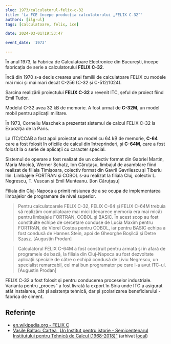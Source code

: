 ```yaml
---
slug: 1973/calculatorul-felix-c-32
title: 'La FCE începe producția calculatorului „FELIX C-32”'
authors: [ilg-ul]
tags: [calculatoare, felix, ice]

date: 2024-03-01T19:53:47

event_date: '1973'

---
```


În anul 1973, la
Fabrica de Calculatoare Electronice din București,
începe fabricația de serie a calculatorului **FELIX C-32**.

<!-- truncate -->

Încă din 1970 s-a decis crearea unei familii de calculatoare FELIX cu
modele mai mici și mai mari decât C-256 (C-32 și C-512/1024).

Sarcina realizării proiectului **FELIX C-32** a revenit ITC, șeful de proiect
fiind Emil Tudor.

Modelul C-32 avea 32 kB de memorie. A fost urmat de **C-32M**, un model mobil
pentru aplicații militare.

În 1973, Corneliu Maschek a prezentat sistemul de calcul FELIX C-32
la Expoziţia de la Paris.

La ITC/CCAB a fost apoi proiectat un model cu 64 kB de memorie, **C-64** care a fost folosit în oficiile
de calcul din întreprinderi, și **C-64M**, care a fost folosit la o serie de aplicații cu caracter
special.

Sistemul de operare a fost realizat de un colectiv
format din Gabriel Martin, Maria Mocică, Werner Schatz, Ion Căruțașu,
limbajul de asamblare fiind realizat de filiala Timișoara, colectiv format din
Gavril Gavrilescu și Tiberiu Ilin. Limbajele FORTRAN și COBOL s-au realizat
la filiala Cluj, colectiv L. Negrescu, T. Vuscan și Emil Munteanu. [Ion Căruțașu]

Filiala din Cluj-Napoca a primit misiunea de a se ocupa de implementarea
limbajelor de programare de nivel superior.

> Pentru calculatoarele FELIX C-32, FELIX C-64 şi FELIX C-64M trebuia să realizăm compilatoare
mai mici (deoarece memoria era mai mică) pentru limbajele FORTRAN,
COBOL şi BASIC. În acest scop au fost constituite echipe de cercetare
conduse de Lucia Maxim pentru FORTRAN, de Viorel Costea pentru COBOL,
iar pentru BASIC echipa a fost condusă de Hannes Stein, apoi de Gheorghe
Boşilcă şi Detre Szasz. [Augustin Prodan]

> Calculatorul FELIX C-64M a fost construit pentru armată şi în afară de
programele de bază, la filiala din Cluj-Napoca au fost dezvoltate aplicaţii
speciale de către o echipă condusă de Liviu Negrescu, un specialist
remarcabil, cel mai bun programator pe care l-a avut ITC-ul.  [Augustin Prodan]

FELIX C-32 a fost folosit și pentru conducerea proceselor industriale.
Varianta pentru „proces” a fost livrată la export în Siria unde ITC a asigurat
atât instalarea, cât și asistența tehnică, dar și școlarizarea beneficiarului -
fabrica de ciment.

## Referințe

- [en.wikipedia.org - FELIX C](https://ro.wikipedia.org/wiki/Felix_C)
- [Vasile Baltac: Cartea „Un Institut pentru istorie - Semicentenarul Institutului pentru Tehnică de Calcul (1968-2018)”](/amintiri/2018/vbaltac-carte-itc-50-ani/) (arhivat [local](https://cronica-it.github.io/arhiva/#2018))
